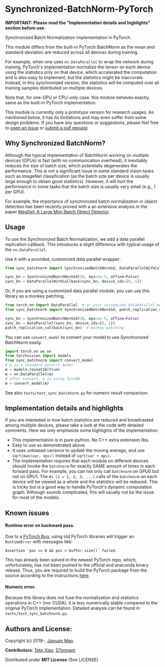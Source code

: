 # Synchronized-BatchNorm-PyTorch

**IMPORTANT: Please read the "Implementation details and highlights" section before use.**

Synchronized Batch Normalization implementation in PyTorch.

This module differs from the built-in PyTorch BatchNorm as the mean and
standard-deviation are reduced across all devices during training.

For example, when one uses `nn.DataParallel` to wrap the network during
training, PyTorch's implementation normalize the tensor on each device using
the statistics only on that device, which accelerated the computation and
is also easy to implement, but the statistics might be inaccurate.
Instead, in this synchronized version, the statistics will be computed
over all training samples distributed on multiple devices.

Note that, for one-GPU or CPU-only case, this module behaves exactly same
as the built-in PyTorch implementation.

This module is currently only a prototype version for research usages. As mentioned below,
it has its limitations and may even suffer from some design problems. If you have any
questions or suggestions, please feel free to
[open an issue](https://github.com/vacancy/Synchronized-BatchNorm-PyTorch/issues) or 
[submit a pull request](https://github.com/vacancy/Synchronized-BatchNorm-PyTorch/issues).

## Why Synchronized BatchNorm?

Although the typical implementation of BatchNorm working on multiple devices (GPUs)
is fast (with no communication overhead), it inevitably reduces the size of batch size,
which potentially degenerates the performance. This is not a significant issue in some
standard vision tasks such as ImageNet classification (as the batch size per device
is usually large enough to obtain good statistics). However, it will hurt the performance
in some tasks that the batch size is usually very small (e.g., 1 per GPU).

For example, the importance of synchronized batch normalization in object detection has been recently proved with a
an extensive analysis in the paper [MegDet: A Large Mini-Batch Object Detector](https://arxiv.org/abs/1711.07240).

## Usage

To use the Synchronized Batch Normalization, we add a data parallel replication callback. This introduces a slight
difference with typical usage of the `nn.DataParallel`.

Use it with a provided, customized data parallel wrapper:

```python
from sync_batchnorm import SynchronizedBatchNorm1d, DataParallelWithCallback

sync_bn = SynchronizedBatchNorm1d(10, eps=1e-5, affine=False)
sync_bn = DataParallelWithCallback(sync_bn, device_ids=[0, 1])
```

Or, if you are using a customized data parallel module, you can use this library as a monkey patching.

```python
from torch.nn import DataParallel  # or your customized DataParallel module
from sync_batchnorm import SynchronizedBatchNorm1d, patch_replication_callback

sync_bn = SynchronizedBatchNorm1d(10, eps=1e-5, affine=False)
sync_bn = DataParallel(sync_bn, device_ids=[0, 1])
patch_replication_callback(sync_bn)  # monkey-patching
```

You can use `convert_model` to convert your model to use Synchronized BatchNorm easily.

```python
import torch.nn as nn
from torchvision import models
from sync_batchnorm import convert_model
# m is a standard pytorch model
m = models.resnet18(True)
m = nn.DataParallel(m)
# after convert, m is using SyncBN
m = convert_model(m)
```

See also `tests/test_sync_batchnorm.py` for numeric result comparison.

## Implementation details and highlights

If you are interested in how batch statistics are reduced and broadcasted among multiple devices, please take a look
at the code with detailed comments. Here we only emphasize some highlights of the implementation:

- This implementation is in pure-python. No C++ extra extension libs.
- Easy to use as demonstrated above.
- It uses unbiased variance to update the moving average, and use `sqrt(max(var, eps))` instead of `sqrt(var + eps)`.
- The implementation requires that each module on different devices should invoke the `batchnorm` for exactly SAME
amount of times in each forward pass. For example, you can not only call `batchnorm` on GPU0 but not on GPU1. The `#i
(i = 1, 2, 3, ...)` calls of the `batchnorm` on each device will be viewed as a whole and the statistics will be reduced.
This is tricky but is a good way to handle PyTorch's dynamic computation graph. Although sounds complicated, this
will usually not be the issue for most of the models.

## Known issues

#### Runtime error on backward pass.

Due to a [PyTorch Bug](https://github.com/pytorch/pytorch/issues/3883), using old PyTorch libraries will trigger an `RuntimeError` with messages like:

```
Assertion `pos >= 0 && pos < buffer.size()` failed.
```

This has already been solved in the newest PyTorch repo, which, unfortunately, has not been pushed to the official and anaconda binary release. Thus, you are required to build the PyTorch package from the source according to the
 instructions [here](https://github.com/pytorch/pytorch#from-source).

#### Numeric error.

Because this library does not fuse the normalization and statistics operations in C++ (nor CUDA), it is less
numerically stable compared to the original PyTorch implementation. Detailed analysis can be found in
`tests/test_sync_batchnorm.py`.

## Authors and License:

Copyright (c) 2018-, [Jiayuan Mao](https://vccy.xyz).

**Contributors**: [Tete Xiao](https://tetexiao.com), [DTennant](https://github.com/DTennant).

Distributed under **MIT License** (See LICENSE)

